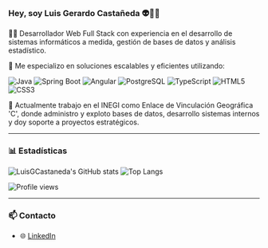 ### Hey, soy Luis Gerardo Castañeda 👽🍻👾

👨‍💻 Desarrollador Web Full Stack con experiencia en el desarrollo de sistemas informáticos a medida, gestión de bases de datos y análisis estadístico.

🎯 Me especializo en soluciones escalables y eficientes utilizando:

![Java](https://img.shields.io/badge/Java-ED8B00?style=for-the-badge&logo=java&logoColor=white)
![Spring Boot](https://img.shields.io/badge/Spring_Boot-6DB33F?style=for-the-badge&logo=spring-boot&logoColor=white)
![Angular](https://img.shields.io/badge/Angular-DD0031?style=for-the-badge&logo=angular&logoColor=white)
![PostgreSQL](https://img.shields.io/badge/PostgreSQL-316192?style=for-the-badge&logo=postgresql&logoColor=white)
![TypeScript](https://img.shields.io/badge/TypeScript-3178C6?style=for-the-badge&logo=typescript&logoColor=white)
![HTML5](https://img.shields.io/badge/HTML5-E34F26?style=for-the-badge&logo=html5&logoColor=white)
![CSS3](https://img.shields.io/badge/CSS3-1572B6?style=for-the-badge&logo=css3&logoColor=white)

📍 Actualmente trabajo en el INEGI como Enlace de Vinculación Geográfica 'C', donde administro y exploto bases de datos, desarrollo sistemas internos y doy soporte a proyectos estratégicos.

---

### 📊 Estadísticas

![LuisGCastaneda's GitHub stats](https://github-readme-stats.vercel.app/api?username=rmkw&show_icons=true&theme=radical)
![Top Langs](https://github-readme-stats.vercel.app/api/top-langs/?username=rmkw&layout=compact&theme=radical)

![Profile views](https://komarev.com/ghpvc/?username=rmkw&color=blue&style=flat)

---

### 📫 Contacto

- 🌐 [LinkedIn](https://www.linkedin.com/in/lgcl/)
